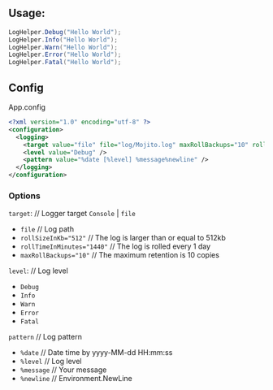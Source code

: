 ﻿## Usage:

```csharp
LogHelper.Debug("Hello World");
LogHelper.Info("Hello World");
LogHelper.Warn("Hello World");
LogHelper.Error("Hello World");
LogHelper.Fatal("Hello World");
```

## Config

App.config

```xml
<?xml version="1.0" encoding="utf-8" ?>
<configuration>
  <logging>
    <target value="file" file="log/Mojito.log" maxRollBackups="10" rollTimeInMinutes="1440" />
    <level value="Debug" />
    <pattern value="%date [%level] %message%newline" />
  </logging>
</configuration>
```


### Options

`target`: // Logger target `Console` | `file` 
- `file` // Log path
- `rollSizeInKb="512"` // The log is larger than or equal to 512kb  
- `rollTimeInMinutes="1440"` // The log is rolled every 1 day  
- `maxRollBackups="10"` // The maximum retention is 10 copies  

`level`: // Log level
- `Debug`
- `Info`
- `Warn`
- `Error`
- `Fatal`

`pattern` // Log pattern
- `%date` // Date time by yyyy-MM-dd HH:mm:ss
- `%level` // Log level
- `%message` // Your message
- `%newline` // Environment.NewLine